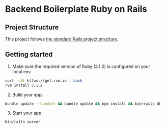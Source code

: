 # Backend Boilerplate Ruby on Rails

## Project Structure

This project follows [the standard Rails project structure](https://www.tutorialspoint.com/ruby-on-rails/rails-directory-structure.htm).

## Getting started

1. Make sure the required version of Ruby (3.1.2) is configured on your local env.

```bash
curl -sSL https://get.rvm.io | bash
rvm install 3.1.2
```

2. Build your app.

```bash
bundle update --bundler && bundle update && npm install && bin/rails db:migrate RAILS_ENV=development
```

3. Start your app.

```bash
bin/rails server
```
